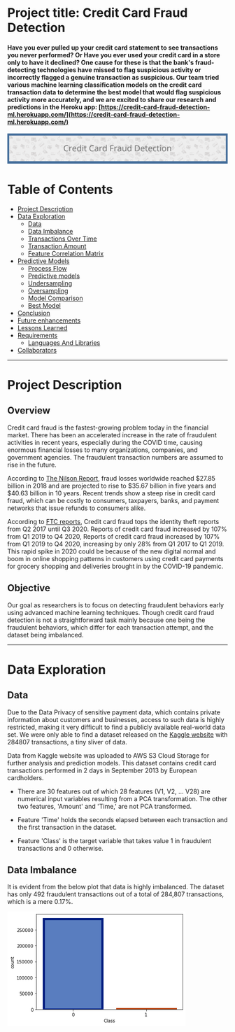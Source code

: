 # Project title: Credit Card Fraud Detection

#### Have you ever pulled up your credit card statement to see transactions you never performed? Or Have you ever used your credit card in a store only to have it declined? One cause for these is that the bank's fraud-detecting technologies have missed to flag suspicious activity or incorrectly flagged a genuine transaction as suspicious. Our team tried various machine learning classification models on the credit card transaction data to determine the best model that would flag suspicious activity more accurately, and we are excited to share our research and predictions in the Heroku app: [https://credit-card-fraud-detection-ml.herokuapp.com/](https://credit-card-fraud-detection-ml.herokuapp.com/)


![app](static/images/ImageBar.png)

# Table of Contents

* [Project Description](#project-description)
* [Data Exploration](#data-exploration)
  * [Data](#data)
  * [Data Imbalance](#data-imbalance)
  * [Transactions Over Time](#transactions-over-time)
  * [Transaction Amount](#transaction-amount)
  * [Feature Correlation Matrix](#feature-correlation-matrix)
* [Predictive Models](#predictive-models)
  * [Process Flow](#process-flow)
  * [Predictive models](#predictive-models)
  * [Undersampling](#undersampling)
  * [Oversampling](#oversampling)
  * [Model Comparison](#model-comparison)
  * [Best Model](#best-model)
* [Conclusion](#conclusion)
* [Future enhancements](#Take-away-and-future-direction)
* [Lessons Learned](#lessons-learned)
* [Requirements](#requirements)  
  * [Languages And Libraries](#languages-and-libraries)
* [Collaborators](#collaborators)
***

# Project Description

## Overview

Credit card fraud is the fastest-growing problem today in the financial market. There has been an accelerated increase in the rate of fraudulent activities in recent years, especially during the COVID time, causing enormous financial losses to many organizations, companies, and government agencies. The fraudulent transaction numbers are assumed to rise in the future. 

According to [The Nilson Report](https://nilsonreport.com/publication_newsletter_archive_issue.php?issue=1164), fraud losses worldwide reached $27.85 billion in 2018 and are projected to rise to $35.67 billion in five years and $40.63 billion in 10 years. Recent trends show a steep rise in credit card fraud, which can be costly to consumers, taxpayers, banks, and payment networks that issue refunds to consumers alike.  

According to [FTC reports](https://www.ftc.gov/system/files/documents/reports/consumer-sentinel-network-data-book-2019/consumer_sentinel_network_data_book_2019.pdf), Credit card fraud tops the identity theft reports from Q2 2017 until Q3 2020. Reports of credit card fraud increased by 107% from Q1 2019 to Q4 2020, Reports of credit card fraud increased by 107% from Q1 2019 to Q4 2020, increasing by only 28% from Q1 2017 to Q1 2019. This rapid spike in 2020 could be because of the new digital normal and boom in online shopping patterns in customers using credit card payments for grocery shopping and deliveries brought in by the COVID-19 pandemic.

## Objective
Our goal as researchers is to focus on detecting fraudulent behaviors early using advanced machine learning techniques. Though credit card fraud detection is not a straightforward task mainly because one being the fraudulent behaviors, which differ for each transaction attempt, and the dataset being imbalanced. 
****   
# Data Exploration

## Data
Due to the Data Privacy of sensitive payment data, which contains private information about customers and businesses, access to such data is highly restricted, making it very difficult to find a publicly available real-world data set. We were only able to find a dataset released on the [Kaggle website](https://www.kaggle.com/mlg-ulb/creditcardfraud) with 284807 transactions, a tiny sliver of data.

Data from Kaggle website was uploaded to AWS S3 Cloud Storage for further analysis and prediction models. This dataset contains credit card transactions performed in 2 days in September 2013 by European cardholders.

* There are 30 features out of which 28 features (V1, V2, ... V28) are numerical input variables resulting from a PCA transformation. The other two features, 'Amount' and 'Time,' are not PCA transformed.

* Feature 'Time' holds the seconds elapsed between each transaction and the first transaction in the dataset.

* Feature 'Class' is the target variable that takes value 1 in fraudulent transactions and 0 otherwise.

## Data Imbalance 
It is evident from the below plot that data is highly imbalanced. The dataset has only 492 fraudulent transactions out of a total of 284,807 transactions, which is a mere 0.17%.

![Data Imbalance](static/images/predictions_page_images/data_exploration_1.png)
